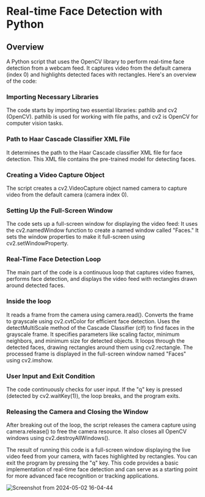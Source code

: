# Real-time Face Detection with Python

## Overview

A Python script that uses the OpenCV library to perform real-time face detection from a webcam feed. It captures video from the default camera (index 0) and highlights detected faces with rectangles. Here's an overview of the code:

### Importing Necessary Libraries

The code starts by importing two essential libraries: pathlib and cv2 (OpenCV). pathlib is used for working with file paths, and cv2 is OpenCV for computer vision tasks.

### Path to Haar Cascade Classifier XML File

It determines the path to the Haar Cascade classifier XML file for face detection. This XML file contains the pre-trained model for detecting faces.

### Creating a Video Capture Object

The script creates a cv2.VideoCapture object named camera to capture video from the default camera (camera index 0).

### Setting Up the Full-Screen Window

The code sets up a full-screen window for displaying the video feed:
It uses the cv2.namedWindow function to create a named window called "Faces."
It sets the window properties to make it full-screen using cv2.setWindowProperty.

### Real-Time Face Detection Loop

The main part of the code is a continuous loop that captures video frames, performs face detection, and displays the video feed with rectangles drawn around detected faces.

### Inside the loop

It reads a frame from the camera using camera.read().
Converts the frame to grayscale using cv2.cvtColor for efficient face detection.
Uses the detectMultiScale method of the Cascade Classifier (clf) to find faces in the grayscale frame. It specifies parameters like scaling factor, minimum neighbors, and minimum size for detected objects.
It loops through the detected faces, drawing rectangles around them using cv2.rectangle.
The processed frame is displayed in the full-screen window named "Faces" using cv2.imshow.

### User Input and Exit Condition

The code continuously checks for user input. If the "q" key is pressed (detected by cv2.waitKey(1)), the loop breaks, and the program exits.

### Releasing the Camera and Closing the Window

After breaking out of the loop, the script releases the camera capture using camera.release() to free the camera resource.
It also closes all OpenCV windows using cv2.destroyAllWindows().

The result of running this code is a full-screen window displaying the live video feed from your camera, with faces highlighted by rectangles. You can exit the program by pressing the "q" key. This code provides a basic implementation of real-time face detection and can serve as a starting point for more advanced face recognition or tracking applications.


![Screenshot from 2024-05-02 16-04-44](https://github.com/abhishek7h/faces/assets/87843823/4d7eb7ba-b64c-4c36-92e1-57e0ea1afef5)
